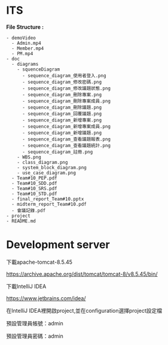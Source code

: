 # ITS
**File Structure :**
```
- demoVideo       
  - Admin.mp4
  - Member.mp4
  - PM.mp4
- doc
  - diagrams
    - squenceDiagram
      - sequence_diagram_使用者登入.png
      - sequence_diagram_修改密碼.png
      - sequence_diagram_修改議題狀態.png
      - sequence_diagram_刪除專案.png
      - sequence_diagram_刪除專案成員.png
      - sequence_diagram_刪除議題.png
      - sequence_diagram_回覆議題.png
      - sequence_diagram_新增專案.png
      - sequence_diagram_新增專案成員.png
      - sequence_diagram_新增議題.png
      - sequence_diagram_查看議題報表.png
      - sequence_diagram_查看議題統計.png
      - sequence_diagram_註冊.png
    - WBS.png
    - class_diagram.png
    - system_block_diagram.png
    - use_case_diagram.png
  - Team#10_PEP.pdf
  - Team#10_SDD.pdf
  - Team#10_SRS.pdf
  - Team#10_STD.pdf
  - final_report_Team#10.pptx
  - midterm_report_Team#10.pdf
  - 會議記錄.pdf
- project
- README.md
```
# Development server
下載apache-tomcat-8.5.45

https://archive.apache.org/dist/tomcat/tomcat-8/v8.5.45/bin/

下載IntelliJ IDEA

https://www.jetbrains.com/idea/

在IntelliJ IDEA裡開啟project,並在configuration選擇project設定檔

預設管理員帳號：admin

預設管理員密碼：admin
